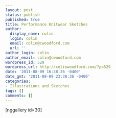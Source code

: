 ```yaml
---
layout: post
status: publish
published: true
title: Performance Knitwear Sketches
author:
  display_name: colin
  login: colin
  email: colin@cwoodford.com
  url: ''
author_login: colin
author_email: colin@cwoodford.com
wordpress_id: 529
wordpress_url: http://colinwoodford.com/?p=529
date: '2011-08-09 16:38:36 -0400'
date_gmt: '2011-08-09 23:38:36 -0400'
categories:
- Illustrations and Sketches
tags: []
comments: []
---
```

<p>[nggallery id=30]</p>
